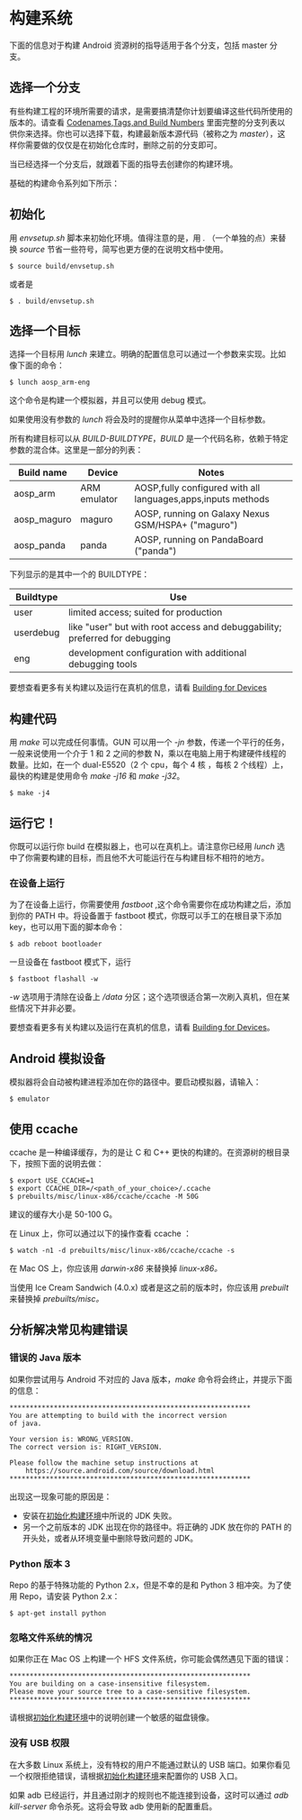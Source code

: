 # 构建系统

下面的信息对于构建 Android 资源树的指导适用于各个分支，包括 master 分支。

## 选择一个分支

有些构建工程的环境所需要的请求，是需要搞清楚你计划要编译这些代码所使用的版本的。请查看 [Codenames,Tags,and Build Numbers](codenames-tags-build-numbers.html) 里面完整的分支列表以供你来选择。你也可以选择下载，构建最新版本源代码（被称之为 _master_），这样你需要做的仅仅是在初始化仓库时，删除之前的分支即可。

当已经选择一个分支后，就跟着下面的指导去创建你的构建环境。

基础的构建命令系列如下所示：

## 初始化

用 _envsetup.sh_ 脚本来初始化环境。值得注意的是，用 _._ （一个单独的点）来替换 _source_ 节省一些符号，简写也更方便的在说明文档中使用。

```
$ source build/envsetup.sh
```

或者是

```
$ . build/envsetup.sh
```

## 选择一个目标

选择一个目标用 _lunch_ 来建立。明确的配置信息可以通过一个参数来实现。比如像下面的命令：

```
$ lunch aosp_arm-eng
```

这个命令是构建一个模拟器，并且可以使用 debug 模式。

如果使用没有参数的 _lunch_ 将会及时的提醒你从菜单中选择一个目标参数。

所有构建目标可以从 _BUILD-BUILDTYPE_，_BUILD_ 是一个代码名称，依赖于特定参数的混合体。这里是一部分的列表：

| Build name | Device | Notes |
| --- | --- | --- |
| aosp_arm | ARM emulator | AOSP,fully configured with all languages,apps,inputs methods |
| aosp_maguro | maguro | AOSP, running on Galaxy Nexus GSM/HSPA+ ("maguro") |
| aosp_panda | panda | AOSP, running on PandaBoard ("panda") |

下列显示的是其中一个的 BUILDTYPE：

| Buildtype | Use |
| --- | --- |
| user | limited access; suited for production |
| userdebug | like "user" but with root access and debuggability; preferred for debugging |
| eng | development configuration with additional debugging tools |

要想查看更多有关构建以及运行在真机的信息，请看 [Building for Devices](build-for-devices.html)

## 构建代码

用 _make_ 可以完成任何事情。GUN 可以用一个 _-jn_ 参数，传递一个平行的任务，一般来说使用一个介于 1 和 2 之间的参数 N，乘以在电脑上用于构建硬件线程的数量。比如，在一个 dual-E5520（2 个 cpu，每个 4 核 ，每核 2 个线程）上，最快的构建是使用命令 _make -j16_ 和 _make -j32_。

```
$ make -j4
```

## 运行它！

你既可以运行你 build 在模拟器上，也可以在真机上。请注意你已经用 _lunch_ 选中了你需要构建的目标，而且他不大可能运行在与构建目标不相符的地方。

### 在设备上运行

为了在设备上运行，你需要使用 _fastboot_ ,这个命令需要你在成功构建之后，添加到你的 PATH 中。将设备置于 fastboot 模式，你既可以手工的在根目录下添加 key，也可以用下面的脚本命令：

```
$ adb reboot bootloader
```

一旦设备在 fastboot 模式下，运行

```
$ fastboot flashall -w
```

_-w_ 选项用于清除在设备上 _/data_ 分区；这个选项很适合第一次刷入真机，但在某些情况下并非必要。

要想查看更多有关构建以及运行在真机的信息，请看 [Building for Devices](build-for-devices.html)。

## Android 模拟设备

模拟器将会自动被构建进程添加在你的路径中。要启动模拟器，请输入：

```
$ emulator
```

## 使用 ccache

ccache 是一种编译缓存，为的是让 C 和 C++ 更快的构建的。在资源树的根目录下，按照下面的说明去做：

```
$ export USE_CCACHE=1
$ export CCACHE_DIR=/<path_of_your_choice>/.ccache
$ prebuilts/misc/linux-x86/ccache/ccache -M 50G
```

建议的缓存大小是 50-100 G。

在 Linux 上，你可以通过以下的操作查看 ccache ：

```
$ watch -n1 -d prebuilts/misc/linux-x86/ccache/ccache -s
```

在 Mac OS 上，你应该用 _darwin-x86_ 来替换掉 _linux-x86。_

当使用 Ice Cream Sandwich (4.0.x) 或者是这之前的版本时，你应该用 _prebuilt_ 来替换掉 _prebuilts/misc。_

## 分析解决常见构建错误

### 错误的 Java 版本

如果你尝试用与 Android 不对应的 Java 版本，_make_ 命令将会终止，并提示下面的信息：

```
************************************************************
You are attempting to build with the incorrect version
of java.

Your version is: WRONG_VERSION.
The correct version is: RIGHT_VERSION.

Please follow the machine setup instructions at
    https://source.android.com/source/download.html
************************************************************
```

出现这一现象可能的原因是：

*   安装在[初始化构建环境](init-build-env.html)中所说的 JDK 失败。
*   另一个之前版本的 JDK 出现在你的路径中。将正确的 JDK 放在你的 PATH 的开头处，或者从环境变量中删除导致问题的 JDK。

### Python 版本 3

Repo 的基于特殊功能的 Python 2.x，但是不幸的是和 Python 3 相冲突。为了使用 Repo，请安装 Python 2.x：

```
$ apt-get install python
```

### 忽略文件系统的情况

如果你正在 Mac OS 上构建一个 HFS 文件系统，你可能会偶然遇见下面的错误：

```
************************************************************
You are building on a case-insensitive filesystem.
Please move your source tree to a case-sensitive filesystem.
************************************************************
```

请根据[初始化构建环境](init-build-env.html)中的说明创建一个敏感的磁盘镜像。

### 没有 USB 权限

在大多数 Linux 系统上，没有特权的用户不能通过默认的 USB 端口。如果你看见一个权限拒绝错误，请根据[初始化构建环境](init-build-env.html)来配置你的 USB 入口。

如果 adb 已经运行，并且通过刚才的规则也不能连接到设备，这时可以通过 _adb kill-server_ 命令杀死。这将会导致 adb 使用新的配置重启。
